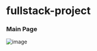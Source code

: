 # fullstack-project

### Main Page
![image](https://github.com/oYJo7/fullstack-project/assets/66421365/109243fd-7b6a-4eb2-a8f0-f5184c79cf46)
